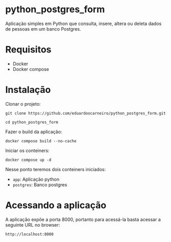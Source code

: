 # python_postgres_form
Aplicação simples em Python que consulta, insere, altera ou deleta dados de pessoas em um banco Postgres.

# Requisitos

- Docker
- Docker compose

# Instalação
Clonar o projeto:
```
git clone https://github.com/eduardoocarneiro/python_postgres_form.git

cd python_postgres_form

```

Fazer o build da aplicação:

```
docker compose build --no-cache
```

Iniciar os conteiners:

```
docker compose up -d
```

Nesse ponto teremos dois conteiners iniciados:

- ```app```: Aplicação python
- ```postgres```: Banco postgres

# Acessando a aplicação
A aplicação expõe a porta 8000, portanto para acessá-la basta acessar a seguinte URL no browser:

```
http://localhost:8000
```
